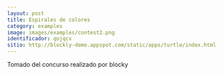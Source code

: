 ```yaml
---
layout: post
title: Espirales de colores
category: examples
image: images/examples/contest2.png
identificador: qojqcx
sitio: http://blockly-demo.appspot.com/static/apps/turtle/index.html
---
```

Tomado del concurso realizado por blocky
